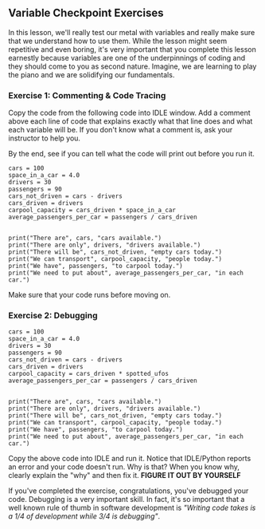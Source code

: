 ## Variable Checkpoint Exercises

In this lesson, we'll really test our metal with variables and really make sure that we understand how to use them. While the lesson might seem repetitive and even boring, it's very important that you complete this lesson earnestly because variables are one of the underpinnings of coding and they should come to you as second nature. Imagine, we are learning to play the piano and we are solidifying our fundamentals. 

### Exercise 1: Commenting & Code Tracing
Copy the code from the following code into IDLE window. 
Add a comment above each line of code that explains exactly what that line does and what each variable will be. If you don't know what a comment is, ask your instructor to help you. 

By the end, see if you can tell what the code will print out before you run it.

```
cars = 100
space_in_a_car = 4.0
drivers = 30
passengers = 90
cars_not_driven = cars - drivers
cars_driven = drivers
carpool_capacity = cars_driven * space_in_a_car
average_passengers_per_car = passengers / cars_driven


print("There are", cars, "cars available.")
print("There are only", drivers, "drivers available.")
print("There will be", cars_not_driven, "empty cars today.")
print("We can transport", carpool_capacity, "people today.")
print("We have", passengers, "to carpool today.")
print("We need to put about", average_passengers_per_car, "in each car.")
```


Make sure that your code runs before moving on. 

### Exercise 2: Debugging
```
cars = 100
space_in_a_car = 4.0
drivers = 30
passengers = 90
cars_not_driven = cars - drivers
cars_driven = drivers
carpool_capacity = cars_driven * spotted_ufos
average_passengers_per_car = passengers / cars_driven


print("There are", cars, "cars available.")
print("There are only", drivers, "drivers available.")
print("There will be", cars_not_driven, "empty cars today.")
print("We can transport", carpool_capacity, "people today.")
print("We have", passengers, "to carpool today.")
print("We need to put about", average_passengers_per_car, "in each car.")
```

Copy the above code into IDLE and run it. Notice that IDLE/Python reports an error and your code doesn't run. Why is that? When you know why, clearly explain the "why" and then fix it. **FIGURE IT OUT BY YOURSELF**

If you've completed the exercise, congratulations, you've debugged your code. Debugging is a very important skill. In fact, it's so important that a well known rule of thumb in software development is _"Writing code takes is a 1/4 of development while 3/4 is debugging"_. 
